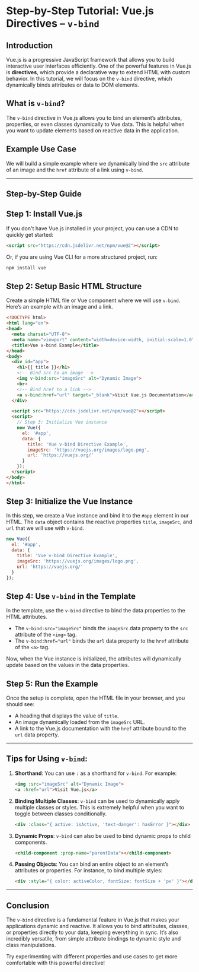 # Step-by-Step Tutorial: Vue.js Directives – `v-bind`

## **Introduction**
Vue.js is a progressive JavaScript framework that allows you to build interactive user interfaces efficiently. One of the powerful features in Vue.js is **directives**, which provide a declarative way to extend HTML with custom behavior. In this tutorial, we will focus on the `v-bind` directive, which dynamically binds attributes or data to DOM elements.

## **What is `v-bind`?**
The `v-bind` directive in Vue.js allows you to bind an element’s attributes, properties, or even classes dynamically to Vue data. This is helpful when you want to update elements based on reactive data in the application.

## **Example Use Case**
We will build a simple example where we dynamically bind the `src` attribute of an image and the `href` attribute of a link using `v-bind`.

---

## **Step-by-Step Guide**

## **Step 1: Install Vue.js**
If you don't have Vue.js installed in your project, you can use a CDN to quickly get started:

```html
<script src="https://cdn.jsdelivr.net/npm/vue@2"></script>
```

Or, if you are using Vue CLI for a more structured project, run:

```bash
npm install vue
```

## **Step 2: Setup Basic HTML Structure**
Create a simple HTML file or Vue component where we will use `v-bind`. Here’s an example with an image and a link.

```html
<!DOCTYPE html>
<html lang="en">
<head>
  <meta charset="UTF-8">
  <meta name="viewport" content="width=device-width, initial-scale=1.0">
  <title>Vue v-bind Example</title>
</head>
<body>
  <div id="app">
    <h1>{{ title }}</h1>
    <!-- Bind src to an image -->
    <img v-bind:src="imageSrc" alt="Dynamic Image">
    <br>
    <!-- Bind href to a link -->
    <a v-bind:href="url" target="_blank">Visit Vue.js Documentation</a>
  </div>

  <script src="https://cdn.jsdelivr.net/npm/vue@2"></script>
  <script>
    // Step 3: Initialize Vue instance
    new Vue({
      el: '#app',
      data: {
        title: 'Vue v-bind Directive Example',
        imageSrc: 'https://vuejs.org/images/logo.png',
        url: 'https://vuejs.org/'
      }
    });
  </script>
</body>
</html>
```

## **Step 3: Initialize the Vue Instance**
In this step, we create a Vue instance and bind it to the `#app` element in our HTML. The `data` object contains the reactive properties `title`, `imageSrc`, and `url` that we will use with `v-bind`.

```javascript
new Vue({
  el: '#app',
  data: {
    title: 'Vue v-bind Directive Example',
    imageSrc: 'https://vuejs.org/images/logo.png',
    url: 'https://vuejs.org/'
  }
});
```

## **Step 4: Use `v-bind` in the Template**
In the template, use the `v-bind` directive to bind the data properties to the HTML attributes.

- The `v-bind:src="imageSrc"` binds the `imageSrc` data property to the `src` attribute of the `<img>` tag.
- The `v-bind:href="url"` binds the `url` data property to the `href` attribute of the `<a>` tag.

Now, when the Vue instance is initialized, the attributes will dynamically update based on the values in the data properties.

## **Step 5: Run the Example**
Once the setup is complete, open the HTML file in your browser, and you should see:

- A heading that displays the value of `title`.
- An image dynamically loaded from the `imageSrc` URL.
- A link to the Vue.js documentation with the `href` attribute bound to the `url` data property.

---

## **Tips for Using `v-bind`:**

1. **Shorthand**: You can use `:` as a shorthand for `v-bind`. For example:
   ```html
   <img :src="imageSrc" alt="Dynamic Image">
   <a :href="url">Visit Vue.js</a>
   ```

2. **Binding Multiple Classes**: `v-bind` can be used to dynamically apply multiple classes or styles. This is extremely helpful when you want to toggle between classes conditionally.
   ```html
   <div :class="{ active: isActive, 'text-danger': hasError }"></div>
   ```

3. **Dynamic Props**: `v-bind` can also be used to bind dynamic props to child components.
   ```html
   <child-component :prop-name="parentData"></child-component>
   ```

4. **Passing Objects**: You can bind an entire object to an element’s attributes or properties. For instance, to bind multiple styles:
   ```html
   <div :style="{ color: activeColor, fontSize: fontSize + 'px' }"></div>
   ```

---

## **Conclusion**

The `v-bind` directive is a fundamental feature in Vue.js that makes your applications dynamic and reactive. It allows you to bind attributes, classes, or properties directly to your data, keeping everything in sync. It’s also incredibly versatile, from simple attribute bindings to dynamic style and class manipulations.

Try experimenting with different properties and use cases to get more comfortable with this powerful directive!